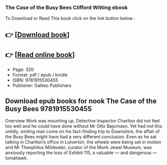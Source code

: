 ### The Case of the Busy Bees Clifford Witting ebook

To Download or Read This book click on the link button below :

## 👉  [**[Download book](http://filesbooks.info/download.php?group=book&from=github.com&id=720616&lnk=1081 "Download book")**]

## 👉  [**[Read online book](http://filesbooks.info/download.php?group=book&from=github.com&id=720616&lnk=1081 "Read online book")**]


* Page: 320
* Format: pdf / epub / kindle
* ISBN: 9781915530455
* Publisher: Galileo Publishers



## Download epub books for nook The Case of the Busy Bees 9781915530455


Overview
Work was mounting up, Detective Inspector Charlton did not feel too well and he could have done without Mr Otto Bajornsen. Yet had not this untidy, smiling man come on his fact-finding trip to Downshire, the affair of the Busy Bees might have had a very different conclusion. Even as he sat talking in Charlton’s office in Lulverton, the wheels were being set in motion and Mr Theophilus Mildwater, curator of the Monk Jewel Museum, was anxiously reporting the loss of Exhibit 115, a valuable — and dangerous — tomahawk.



